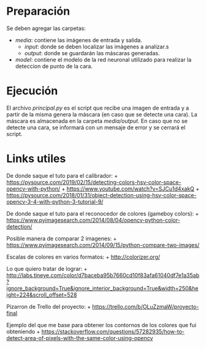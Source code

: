# Preparación
Se deben agregar las carpetas:
* *media*: contiene las imágenes de entrada y salida.
    * *input*: donde se deben localizar las imágenes a analizar.s
    * *output*: donde se guardarán las máscaras generadas.
* *model*: contiene el modelo de la red neuronal utilizado para realizar la deteccion de punto de la cara.

# Ejecución
El archivo *principal.py* es el script que recibe una imagen de entrada y a partir de la misma genera la máscara (en caso que se detecte una cara). La máscara es almacenada en la carpeta *media/output*. En caso que no se detecte una cara, se informará con un mensaje de error y se cerrará el script.

# Links utiles
De donde saque el tuto para el calibrador:
    + https://pysource.com/2019/02/15/detecting-colors-hsv-color-space-opencv-with-python/
    + https://www.youtube.com/watch?v=SJCu1d4xakQ
    + https://pysource.com/2018/01/31/object-detection-using-hsv-color-space-opencv-3-4-with-python-3-tutorial-9/

De donde saque el tuto para el reconocedor de colores (gameboy colors):
    + https://www.pyimagesearch.com/2014/08/04/opencv-python-color-detection/

Posible manera de comparar 2 imagenes:
    + https://www.pyimagesearch.com/2014/09/15/python-compare-two-images/

Escalas de colores en varios formatos:
    + http://colorizer.org/

Lo que quiero tratar de lograr:
    + http://labs.tineye.com/color/d7baceba95b7660cd10f83afa61040df7e1a35ab?ignore_background=True&ignore_interior_background=True&width=250&height=224&scroll_offset=528

Pizarron de Trello del proyecto:
    + https://trello.com/b/OLuZzmaW/proyecto-final

Ejemplo del que me base para obtener los contornos de los colores que fui obteniendo
    + https://stackoverflow.com/questions/57282935/how-to-detect-area-of-pixels-with-the-same-color-using-opencv